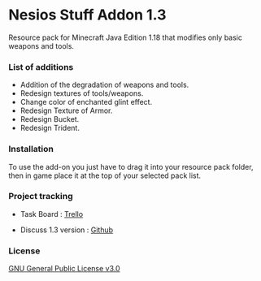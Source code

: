 # Nesios Stuff Addon 1.3

Resource pack for Minecraft Java Edition 1.18 that modifies only basic weapons and tools.

### List of additions

- Addition of the degradation of weapons and tools.
- Redesign textures of tools/weapons.
- Change color of enchanted glint effect.
- Redesign Texture of Armor.
- Redesign Bucket.
- Redesign Trident.

### Installation

To use the add-on you just have to drag it into your resource pack folder, then in game place it at the top of your selected pack list.

### Project tracking

- Task Board : [Trello](https://trello.com/b/YKjshhmy/public-task-board)

- Discuss 1.3 version : [Github](https://github.com/N3siOS/Nesios_Stuff_Addon/discussions/)

### License

[GNU General Public License v3.0](https://choosealicense.com/licenses/gpl-3.0/)
